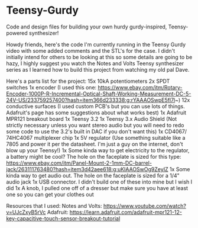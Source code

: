 # Teensy-Gurdy
Code and design files for building your own hurdy gurdy-inspired, Teensy-powered synthesizer!

Howdy friends, here's the code I'm currently running in the Teensy Gurdy video with some added comments and the STL's for the case. I didn't initially intend for others to be looking at this so some details are going to be hazy, I highly suggest you watch the Notes and Volts Teensy synthesizer series as I learned how to build this project from watching my old pal Dave. 

Here's a parts list for the project:
15x 10kA potentiometers
2x SPDT switches
1x encoder (I used this one: https://www.ebay.com/itm/Rotary-Encoder-1000P-R-Incremental-Optical-Shaft-Working-Measurement-DC-5-24V-US/233759257400?hash=item366d233338:g:rYAAAOSwpE5fl7l~)
12x conductive surfaces (I used custom PCB's but you can use lots of things. Adafruit's page has some suggestions about what works best)
1x Adafruit MPR121 breakout board
1x Teensy 3.2
1x Teensy 3.x Audio Shield (Not strictly necessary unless you want stereo audio but you will need to redo some code to use the 3.2's built in DAC if you don't want this)
1x CD4067/ 74HC4067 multiplexer chip
1x 5V regulator (Use something suitable like a 7805 and power it per the datasheet. I'm just a guy on the internet, don't blow up your Teensy!)
1x Some kinda way to get electricity to the regulator, a battery might be cool? The hole on the faceplate is sized for this type: https://www.ebay.com/itm/Panel-Mount-2-1mm-DC-barrel-jack/263111763480?hash=item3d42aee618:g:uKIAAOSwOg9ZeyIZ
1x Some kinda way to get audio out. The hole on the faceplate is sized for a 1/4" audio jack
1x USB connector. I didn't build one of these into mine but I wish I did
1x A knob, I pulled one off of a dresser but make sure you have at least one so you can get your clothes out

Resources that I used:
Notes and Volts: https://www.youtube.com/watch?v=UJcZxyB5rVc
Adafruit: https://learn.adafruit.com/adafruit-mpr121-12-key-capacitive-touch-sensor-breakout-tutorial
